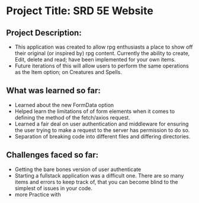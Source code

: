 # Project Title: SRD 5E Website
## Project Description:
* This application was created to allow rpg enthusiasts a place to show off their original (or inspired by) rpg content. Currently the ability to create, Edit, delete and read; have been implemented for your own items.  
* Future iterations of this will allow users to perform the same operations as the Item option; on Creatures and Spells.

## What was learned so far:
* Learned about the new FormData option
* Helped learn the limitations of of form elements when it comes to defining the method of the fetch/axios request.  
* Learned a fair deal on user authentication and middleware for ensuring the user trying to make a request to the server has permission to do so.
* Separation of breaking code into different files and differing directories.

## Challenges faced so far:
* Getting the bare bones version of user authenticate 
* Starting a fullstack application was a difficult one.   There are so many items and errors to keep track of, that you can become blind to the simplest of issues in your code. 
* more Practice with 
